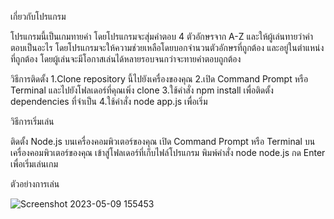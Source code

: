 เกี่ยวกับโปรแกรม

โปรแกรมนี้เป็นเกมทายคำ โดยโปรแกรมจะสุ่มคำตอบ 4 ตัวอักษรจาก A-Z และให้ผู้เล่นทายว่าคำตอบเป็นอะไร โดยโปรแกรมจะให้ความช่วยเหลือโดยบอกจำนวนตัวอักษรที่ถูกต้อง และอยู่ในตำแหน่งที่ถูกต้อง โดยผู้เล่นจะมีโอกาสเล่นได้หลายรอบจนกว่าจะทายคำตอบถูกต้อง

วิธีการติดตั้ง
1.Clone repository นี้ไปยังเครื่องของคุณ
2.เปิด Command Prompt หรือ Terminal และไปยังโฟลเดอร์ที่คุณเพิ่ง clone
3.ใช้คำสั่ง npm install เพื่อติดตั้ง dependencies ที่จำเป็น
4.ใช้คำสั่ง node app.js เพื่อเริ่ม

วิธีการเริ่มเล่น

ติดตั้ง Node.js บนเครื่องคอมพิวเตอร์ของคุณ
เปิด Command Prompt หรือ Terminal บนเครื่องคอมพิวเตอร์ของคุณ
เข้าสู่โฟลเดอร์ที่เก็บไฟล์โปรแกรม
พิมพ์คำสั่ง node node.js
กด Enter เพื่อเริ่มเล่นเกม

ตัวอย่างการเล่น

 ![Screenshot 2023-05-09 155453](https://user-images.githubusercontent.com/117570009/237046217-43ad0419-118d-441d-ad1c-022c8711852e.png)
